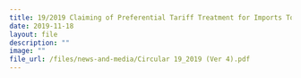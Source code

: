 ```yaml
---
title: 19/2019 Claiming of Preferential Tariff Treatment for Imports To EUSFTA
date: 2019-11-18
layout: file
description: ""
image: ""
file_url: /files/news-and-media/Circular 19_2019 (Ver 4).pdf
---
```

